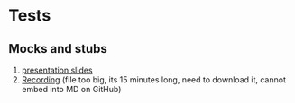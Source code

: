 # Tests

## Mocks and stubs

1. [presentation slides](https://docs.google.com/presentation/d/19QPqneYCh7N8UDo-dmFSTulsxHQfrYd2/edit#slide=id.p2)
2. [Recording](recordings/mock_and_stub_pres.mp4) (file too big, its 15 minutes long, need to download it, cannot embed into MD on GitHub)
